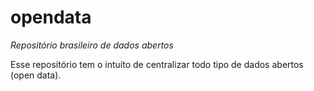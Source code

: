 opendata
========
*Repositório brasileiro de dados abertos*

Esse repositório tem o intuíto de centralizar todo tipo de dados abertos (open data).

